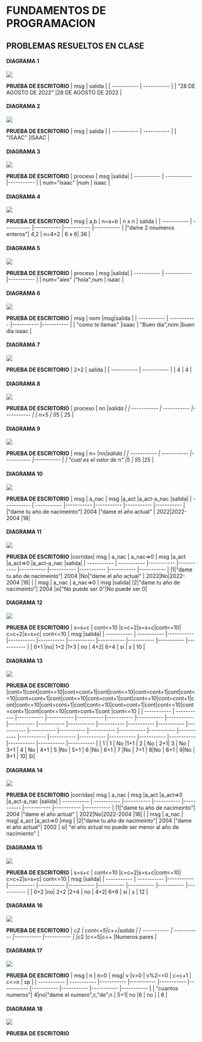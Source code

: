 # FUNDAMENTOS DE PROGRAMACION
## PROBLEMAS RESUELTOS EN CLASE
#### DIAGRAMA 1
![](https://github.com/ICIROJAS/PARCIAL-ICI/blob/main/PROGRAMA1.png)

**PRUEBA DE ESCRITORIO**
| msg | salida |
| ----------- | ----------- |
| "28 DE AGOSTO DE 2022" |28 DE AGOSTO DE 2022 |
#### DIAGRAMA 2
![](https://github.com/ICIROJAS/PARCIAL-ICI/blob/main/DIAGRAMA%202.png)

**PRUEBA DE ESCRITORIO**
| msg | salida |
| ----------- | ----------- |
| "ISAAC" |ISAAC |
#### DIAGRAMA 3
![](https://github.com/ICIROJAS/PARCIAL-ICI/blob/main/DIAGRAMA%203.png)

**PRUEBA DE ESCRITORIO**
| proceso | msg |salida|
| ----------- | ----------- |----------- |
 | num="isaac" |num | isaac |
 #### DIAGRAMA 4
 ![](https://github.com/ICIROJAS/PARCIAL-ICI/blob/main/DIAGRAMA%204.png)
 
 **PRUEBA DE ESCRITORIO**
| msg | a,b | n=a+b | n x n | salida |
| ----------- | ----------- |----------- |----------- |----------- |
|"dame 2 nnumeros enteros"| 4,2 | n=4+2 | 6 x 6| 36 |
#### DIAGRAMA 5
 ![](https://github.com/ICIROJAS/PARCIAL-ICI/blob/main/DIAGRAMA%205.png)
  
  **PRUEBA DE ESCRITORIO**
  | proceso | msg |salida|
| ----------- | ----------- |----------- |
 | num="alex" |"hola",num | isaac |
 #### DIAGRAMA 6
 ![](https://github.com/ICIROJAS/PARCIAL-ICI/blob/main/DIAGRAMA%206.png)
 
 **PRUEBA DE ESCRITORIO**
 | msg | nom |msg|salida |
| ----------- | ----------- |----------- |----------- |
 | "como te llamas" |isaac | "Buen dia",nom |buen dia isaac  |
 #### DIAGRAMA 7
 ![](https://github.com/ICIROJAS/PARCIAL-ICI/blob/main/DIAGRAMA%207.png)
 
  **PRUEBA DE ESCRITORIO**
  | 2*2 | salida |
| ----------- | ----------- |
| 4 | 4 |
 #### DIAGRAMA 8
 ![](https://github.com/ICIROJAS/PARCIAL-ICI/blob/main/DIAGRAMA%208.png)
 
 **PRUEBA DE ESCRITORIO**
 | proceso | n*n |salida |
| ----------- | ----------- |----------- |
 | n=5 | 5*5 | 25 |
 #### DIAGRAMA 9
 ![](https://github.com/ICIROJAS/PARCIAL-ICI/blob/main/DIAGRAMA%209.png)
 
 **PRUEBA DE ESCRITORIO**
 | msg | n= |n*n|salida |
| ----------- | ----------- |----------- |----------- |
 | "cual es el valor de n" |5 | 5*5 |25  |
#### DIAGRAMA 10
![](https://github.com/ICIROJAS/PARCIAL-ICI/blob/main/DIAGRAMA%2010.png)

 **PRUEBA DE ESCRITORIO**
| msg | a_nac | msg |a_act |a_act-a_nac |salida|
| ----------- | ----------- |----------- |----------- |----------- |----------- |
|"dame tu año de nacimeinto"| 2004 |"dame el año actual" | 2022|2022-2004 |18|
#### DIAGRAMA 11
![](https://github.com/ICIROJAS/PARCIAL-ICI/blob/main/DIAGRAMA%2011.png)

**PRUEBA DE ESCRITORIO**
|corridas| msg | a_nac | a_nac=>0 | msg |a_act |a_act=>0 |a_act-a_nac |salida|
| ----------- | ----------- |----------- |----------- |----------- |----------- |----------- |----------- |----------- |
|1|"dame tu año de nacimeinto"| 2004 |No|"dame el año actual" | 2022|No|2022-2004 |18|
|   | msg | a_nac | a_nac=>0 | msg |salida|
|2|"dame tu año de nacimeinto"| 2004 |si|"No puede ser 0"|No puede ser 0|
#### DIAGRAMA 12
![](https://github.com/ICIROJAS/PARCIAL-ICI/blob/main/DIAGRAMA%2012.png)

**PRUEBA DE ESCRITORIO**
| s=s+c | cont<=10 |c=c+2|s=s+c|cont<=10| c=c+2|s=s+c| cont<=10  | msg |salida|
| ----------- | ----------- |----------- |----------- |----------- |----------- |----------- |----------- |----------- |----------- |
 | 0+1  |no| 1+2 |1+3  | no   | 4+2| 6+4   | si   |   s  | 10   |  
#### DIAGRAMA 13
![](https://github.com/ICIROJAS/PARCIAL-ICI/blob/main/DIAGRAMA%2013.png)

**PRUEBA DE ESCRITORIO**
|cont=1|cont|cont<=10|cont=cont+1|cont|cont<=10|cont=cont+1|cont|cont<=10|cont=cont+1|cont|cont<=10|cont=cont+1|cont|cont<=10|cont=cont+1|cont|cont<=10|cont=cont+1|cont|cont<=10|cont=cont+1|cont|cont<=10|cont=cont+1|cont|cont<=10|cont=cont+1|cont |cont<=10 | 
| ----------- | ----------- |----------- |----------- |----------- |----------- |----------- |----------- |----------- |----------- |----------- |----------- |----------- |----------- |----------- |----------- |----------- |----------- |----------- |----------- |----------- |----------- |----------- |----------- |----------- |----------- |----------- |----------- |----------- |----------- |
 | 1 | 1 | No |1+1  | 2 | No | 2+1| 3  | No | 3+1  |  4  |  No | 4+1 | 5 |No | 5+1 | 6 |No | 6+1 | 7 |No | 7+1 | 8|No | 8+1 | 9|No | 9+1 | 10| Si|
#### DIAGRAMA 14
![](https://github.com/ICIROJAS/PARCIAL-ICI/blob/main/DIAGRAMA%2014.png)

**PRUEBA DE ESCRITORIO**
|corridas| msg | a_nac | msg |a_act |a_act=>0 |a_act-a_nac |salida|
| ----------- | ----------- |----------- |----------- |----------- |----------- |----------- |----------- |
|1|"dame tu año de nacimeinto"| 2004 |"dame el año actual" | 2022|No|2022-2004 |18|
|   | msg | a_nac | msg| a_act |a_act=>0 |msg |
|2|"dame tu año de nacimeinto"| 2004 |"dame el año actual"| 2002 |  si| "el año actual no puede ser menor al año de nacimiento" |
#### DIAGRAMA 15
![](https://github.com/ICIROJAS/PARCIAL-ICI/blob/main/DIAGRAMA%2015.png)

**PRUEBA DE ESCRITORIO**
| s=s+c | cont<=10 |c=c+2|s=s+c|cont<=10| c=c+2|s=s+c| cont<=10  | msg |salida|
| ----------- | ----------- |----------- |----------- |----------- |----------- |----------- |----------- |----------- |----------- |
 | 0+2  |no| 2+2 |2+4  | no   | 4+2| 6+6   | si   |   s  | 12   |
#### DIAGRAMA 16
![](https://github.com/ICIROJAS/PARCIAL-ICI/blob/main/DIAGRAMA%2016.png)

**PRUEBA DE ESCRITORIO**
| c*2 | cont<=5|c++|salida |
| ----------- | ----------- |----------- |----------- |
 |c*2 |c<=5|c++ |Numeros pares  |
 #### DIAGRAMA 17
![](https://github.com/ICIROJAS/PARCIAL-ICI/blob/main/DIAGRAMA%2017.png)

**PRUEBA DE ESCRITORIO**
| msg | n | n>0  | msg| v  |v>0   |  v%2==0  | c=c+1  | c<=n   | sp   |
| ----------- | ----------- |----------- |----------- |----------- |----------- |----------- |----------- |----------- |----------- |
 | "cuantos numeros"|  4|no|"dame el numero",c,"de",n  | 5+1| no   |6 | no  |   | 6    |    
#### DIAGRAMA 18
![](https://github.com/ICIROJAS/PARCIAL-ICI/blob/main/DIAGRAMA%2018.png)


**PRUEBA DE ESCRITORIO**





